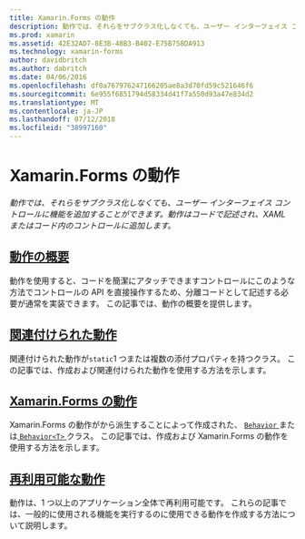 ```yaml
---
title: Xamarin.Forms の動作
description: 動作では、それらをサブクラス化しなくても、ユーザー インターフェイス コントロールに機能を追加することができます。 動作はコードで記述され、XAML またはコード内のコントロールに追加します。
ms.prod: xamarin
ms.assetid: 42E32AD7-8E3B-48B3-B402-E75B758DA913
ms.technology: xamarin-forms
author: davidbritch
ms.author: dabritch
ms.date: 04/06/2016
ms.openlocfilehash: df0a767976247166205ae8a3d70fd59c521646f6
ms.sourcegitcommit: 6e955f6851794d58334d41f7a550d93a47e834d2
ms.translationtype: MT
ms.contentlocale: ja-JP
ms.lasthandoff: 07/12/2018
ms.locfileid: "38997160"
---
```

# <a name="xamarinforms-behaviors"></a>Xamarin.Forms の動作

_動作では、それらをサブクラス化しなくても、ユーザー インターフェイス コントロールに機能を追加することができます。動作はコードで記述され、XAML またはコード内のコントロールに追加します。_

## <a name="introduction-to-behaviorsintroductionmd"></a>[動作の概要](introduction.md)

動作を使用すると、コードを簡潔にアタッチできますコントロールにこのような方法でコントロールの API を直接操作するため、分離コードとして記述する必要が通常を実装できます。 この記事では、動作の概要を提供します。

## <a name="attached-behaviorsattachedmd"></a>[関連付けられた動作](attached.md)

関連付けられた動作が`static`1 つまたは複数の添付プロパティを持つクラス。 この記事では、作成および関連付けられた動作を使用する方法を示します。

## <a name="xamarinforms-behaviorscreatingmd"></a>[Xamarin.Forms の動作](creating.md)

Xamarin.Forms の動作がから派生することによって作成された、 [ `Behavior` ](xref:Xamarin.Forms.Behavior)または[ `Behavior<T>` ](xref:Xamarin.Forms.Behavior`1)クラス。 この記事では、作成および Xamarin.Forms の動作を使用する方法を示します。

## <a name="reusable-behaviorsreusableindexmd"></a>[再利用可能な動作](reusable/index.md)

動作は、1 つ以上のアプリケーション全体で再利用可能です。 これらの記事では、一般的に使用される機能を実行するのに使用できる動作を作成する方法について説明します。
